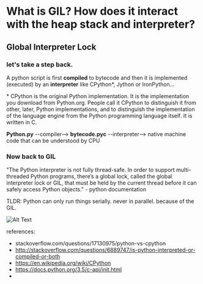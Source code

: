 # What is GIL?  How does it interact with the heap stack and interpreter?

## Global Interpreter Lock


### let's take a step back.

A python script is first **compiled** to bytecode and then it is implemented (executed) by an **interpreter** like CPython\*, Jython or IronPython...

\* CPython is the original Python implementation. It is the implementation you download from Python.org. People call it CPython to distinguish it from other, later, Python implementations, and to distinguish the implementation of the language engine from the Python programming language itself. It is written in C.


**Python.py** --compiler--> **bytecode.pyc** --interpreter--> native machine code that can be understood by CPU

### Now back to GIL
"The Python interpreter is not fully thread-safe. In order to support multi-threaded Python programs, there’s a global lock, called the global interpreter lock or GIL, that must be held by the current thread before it can safely access Python objects." - python documentation

TLDR: Python can only run things serially. never in parallel. because of the GIL.

![Alt Text](https://www.google.com/url?sa=i&rct=j&q=&esrc=s&source=images&cd=&ved=0ahUKEwjCrZLM4r7TAhUEbSYKHaNlBMAQjRwIBw&url=https%3A%2F%2Fwww.slideshare.net%2Femayssat%2Fpythonunderstanding-gil&psig=AFQjCNEENLUboYsoKRknxtnf-FuxWy7vtg&ust=1493180929522996)

references:
- stackoverflow.com/questions/17130975/python-vs-cpython
- http://stackoverflow.com/questions/6889747/is-python-interpreted-or-compiled-or-both
- https://en.wikipedia.org/wiki/CPython
- https://docs.python.org/3.5/c-api/init.html
- 
